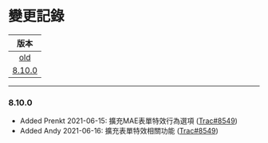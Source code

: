 變更記錄
===
| 版本 |
| :---: |
| [old](#old) |
| [8.10.0](#v8_10_0) |

***

### <a id='v8_10_0'></a>8.10.0
* Added Prenkt 2021-06-15: 擴充MAE表單特效行為選項 ([Trac#8549])
* Added Andy 2021-06-16: 擴充表單特效相關功能 ([Trac#8549])

 
<!-- 圖片 -->


<!-- 超連結 -->
[Trac#8549]:http://trac.uneec.com/trac/neco/ticket/8549 "#8549"

